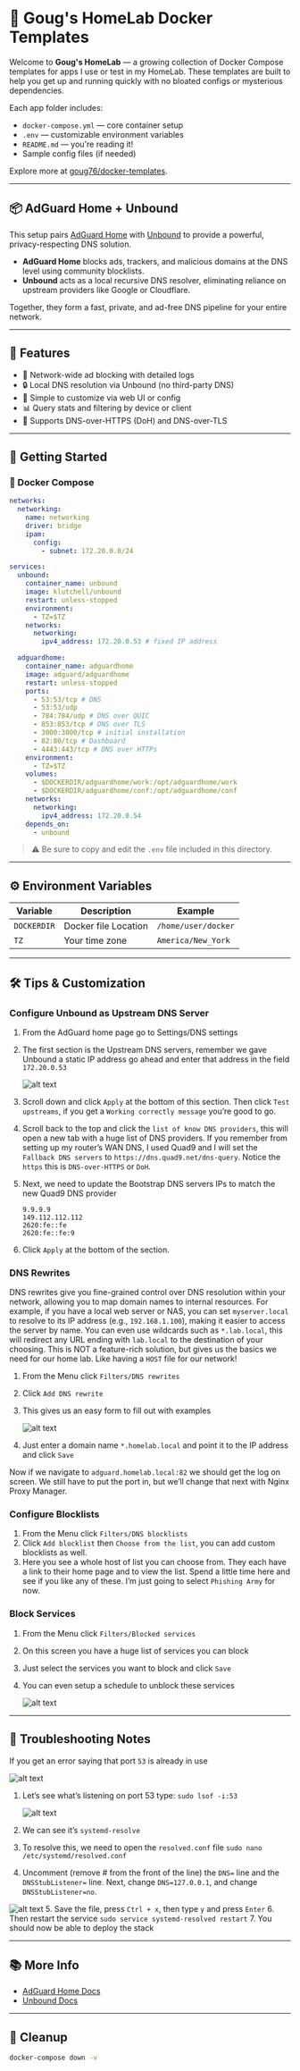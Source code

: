 # 🏡 Goug's HomeLab Docker Templates

Welcome to **Goug's HomeLab** — a growing collection of Docker Compose templates for apps I use or test in my HomeLab. These templates are built to help you get up and running quickly with no bloated configs or mysterious dependencies.

Each app folder includes:

* `docker-compose.yml` — core container setup
* `.env` — customizable environment variables
* `README.md` — you're reading it!
* Sample config files (if needed)

Explore more at [goug76/docker-templates](https://github.com/goug76/docker-templates).


---

## 📦 AdGuard Home + Unbound

This setup pairs [AdGuard Home](https://github.com/AdguardTeam/AdGuardHome) with [Unbound](https://github.com/klutchell/unbound-docker) to provide a powerful, privacy-respecting DNS solution.

* **AdGuard Home** blocks ads, trackers, and malicious domains at the DNS level using community blocklists.
* **Unbound** acts as a local recursive DNS resolver, eliminating reliance on upstream providers like Google or Cloudflare.

Together, they form a fast, private, and ad-free DNS pipeline for your entire network.


---

## 🧰 Features

* 🚫 Network-wide ad blocking with detailed logs
* 🔒 Local DNS resolution via Unbound (no third-party DNS)
* 🔧 Simple to customize via web UI or config
* 📊 Query stats and filtering by device or client
* 📡 Supports DNS-over-HTTPS (DoH) and DNS-over-TLS


---

## 🚀 Getting Started

### 🐳 Docker Compose

```yaml
networks:
  networking:
    name: networking
    driver: bridge
    ipam:
      config:
        - subnet: 172.20.0.0/24

services:  
  unbound:
    container_name: unbound
    image: klutchell/unbound
    restart: unless-stopped
    environment:
      - TZ=$TZ
    networks:
      networking:
        ipv4_address: 172.20.0.53 # fixed IP address

  adguardhome: 
    container_name: adguardhome
    image: adguard/adguardhome
    restart: unless-stopped
    ports:
      - 53:53/tcp # DNS
      - 53:53/udp
      - 784:784/udp # DNS over QUIC
      - 853:853/tcp # DNS over TLS
      - 3000:3000/tcp # initial installation
      - 82:80/tcp # Dashboard
      - 4443:443/tcp # DNS over HTTPs
    environment:
      - TZ=$TZ
    volumes:
      - $DOCKERDIR/adguardhome/work:/opt/adguardhome/work
      - $DOCKERDIR/adguardhome/conf:/opt/adguardhome/conf
    networks:
      networking:
        ipv4_address: 172.20.0.54
    depends_on:
      - unbound
```

> ⚠️ Be sure to copy and edit the `.env` file included in this directory.


---

## ⚙️ Environment Variables

| Variable | Description | Example |
|----|----|----|
| `DOCKERDIR` | Docker file Location | `/home/user/docker` |
| `TZ` | Your time zone | `America/New_York` |


---

## 🛠️ Tips & Customization

### Configure Unbound as Upstream DNS Server


1. From the AdGuard home page go to Settings/DNS settings
2. The first section is the Upstream DNS servers, remember we gave Unbound a static IP address go ahead and enter that address in the field `172.20.0.53`

   ![alt text](images/image-5.png)
3. Scroll down and click `Apply` at the bottom of this section.  Then click `Test upstreams`, if you get a `Working correctly message` you’re good to go.
4. Scroll back to the top and click the `list of know DNS providers`, this will open a new tab with a huge list of DNS providers.  If you remember from setting up my router’s WAN DNS, I used Quad9 and I will set the `Fallback DNS servers` to `https://dns.quad9.net/dns-query`.  Notice the `https` this is `DNS-over-HTTPS` or `DoH`.
5. Next, we need to update the Bootstrap DNS servers IPs to match the new Quad9 DNS provider

   ```none
   9.9.9.9
   149.112.112.112
   2620:fe::fe
   2620:fe::fe:9
   ```
6. Click `Apply` at the bottom of the section.

### DNS Rewrites

DNS rewrites give you fine-grained control over DNS resolution within your network, allowing you to map domain names to internal resources.  For example, if you have a local web server or NAS, you can set `myserver.local` to resolve to its IP address (e.g., `192.168.1.100`), making it easier to access the server by name.  You can even use wildcards such as `*.lab.local`, this will redirect any URL ending with `lab.local` to the destination of your choosing.  This is NOT a feature-rich solution, but gives us the basics we need for our home lab.  Like having a `HOST` file for our network!


1. From the Menu click `Filters/DNS rewrites`
2. Click `Add DNS rewrite`
3. This gives us an easy form to fill out with examples

   ![alt text](images/image-7.png)
4. Just enter a domain name `*.homelab.local` and point it to the IP address and click `Save`

Now if we navigate to `adguard.homelab.local:82` we should get the log on screen.  We still have to put the port in, but we’ll change that next with Nginx Proxy Manager.

### Configure Blocklists


1. From the Menu click `Filters/DNS blocklists`
2. Click `Add blocklist` then `Choose from the list`, you can add custom blocklists as well.
3. Here you see a whole host of list you can choose from.  They each have a link to their home page and to view the list.  Spend a little time here and see if you like any of these. I’m just going to select `Phishing Army` for now.

### Block Services


1. From the Menu click `Filters/Blocked services`
2. On this screen you have a huge list of services you can block
3. Just select the services you want to block and click `Save`
4. You can even setup a schedule to unblock these services

   ![alt text](images/image-6.png)


---

## 🧯 Troubleshooting Notes

If you get an error saying that port `53` is already in use

![alt text](images/image.png)
1. Let’s see what’s listening on port 53 type: `sudo lsof -i:53`

   ![alt text](images/image-1.png)

   
2. We can see it’s `systemd-resolve`
3. To resolve this, we need to open the `resolved.conf` file `sudo nano /etc/systemd/resolved.conf`
4. Uncomment (remove # from the front of the line) the `DNS=`  line and the `DNSStubListener=`  line. Next, change `DNS=127.0.0.1`, and change `DNSStubListener=no`.

  ![alt text](images/image-2.png)
5. Save the file, press `Ctrl + x`, then type `y` and press `Enter`
6. Then restart the service `sudo service systemd-resolved restart`
7. You should now be able to deploy the stack


---

## 📚 More Info

* [AdGuard Home Docs](https://github.com/adguardteam/adguardhome/wiki/Getting-Started)
* [Unbound Docs](https://hub.docker.com/r/klutchell/unbound)

---

## 🧼 Cleanup

```bash
docker-compose down -v
```


